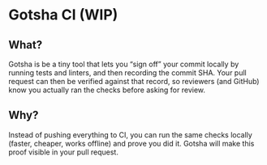 # Gotsha CI (WIP)

## What?
Gotsha is be a tiny tool that lets you “sign off” your commit locally by running tests and linters, and then recording the commit SHA. Your pull request can then be verified against that record, so reviewers (and GitHub) know you actually ran the checks before asking for review.

## Why?
Instead of pushing everything to CI, you can run the same checks locally (faster, cheaper, works offline) and prove you did it.
Gotsha will make this proof visible in your pull request.
